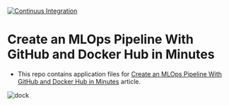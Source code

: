 
[![Continuus Integration](https://github.com/oserttas-math/catboost_docker_demo/actions/workflows/main.yml/badge.svg)](https://github.com/oserttas-math/catboost_docker_demo/actions/workflows/main.yml)

# Create an MLOps Pipeline With GitHub and Docker Hub in Minutes

- This repo contains application files for [Create an MLOps Pipeline With GitHub and Docker Hub in Minutes](https://heartbeat.comet.ml/create-an-mlops-pipeline-with-github-and-docker-hub-in-minutes-4a1515b6a551) article.

![dock](https://user-images.githubusercontent.com/51021282/193422115-788fdb65-8861-4206-bd23-8d387a216ae2.png)
